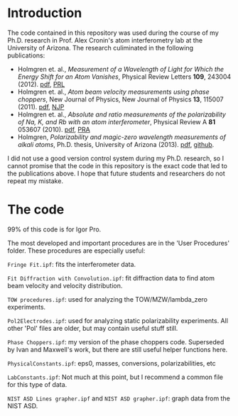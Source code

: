 Introduction
============
The code contained in this repository was used during the course of my Ph.D. research in Prof. Alex Cronin's atom interferometry lab at the University of Arizona. The research culiminated in the following publications:
* Holmgren et. al., *Measurement of a Wavelength of Light for Which the Energy Shift for an Atom Vanishes*, Physical Review Letters **109**, 243004 (2012). [pdf](http://www.atomwave.org/otherarticles/PhysRevLett.109.243004.pdf), [PRL](http://dx.doi.org/10.1103/PhysRevLett.109.243004)
* Holmgren et. al., *Atom beam velocity measurements using phase choppers*, New Journal of Physics, New Journal of Physics **13**, 115007 (2011). [pdf](http://www.atomwave.org/otherarticles/phase%20choppers%20NJP.pdf), [NJP](http://dx.doi.org/10.1088/1367-2630/13/11/115007)
* Holmgren et. al., *Absolute and ratio measurements of the polarizability of Na, K, and Rb with an atom interferometer*, Physical Review A **81** 053607 (2010). [pdf](http://www.atomwave.org/otherarticles/PRA%20pol_ratios.pdf), [PRA](http://dx.doi.org/10.1103/PhysRevA.81.053607)
* Holmgren, *Polarizability and magic-zero wavelength measurements of alkali atoms*, Ph.D. thesis, University of Arizona (2013). [pdf](http://www.atomwave.org/otherarticles/Holmgren%202013%20thesis.pdf), [github](https://github.com/wholmgren/phd-thesis).

I did not use a good version control system during my Ph.D. research, so I cannot promise that the code in this repository is the exact code that led to the publications above. I hope that future students and researchers do not repeat my mistake.


The code
========
99% of this code is for Igor Pro.

The most developed and important procedures are in the 'User Procedures' folder.
These procedures are especially useful:

``Fringe Fit.ipf``: fits the interferometer data.

``Fit Diffraction with Convolution.ipf``: fit diffraction data to find atom beam velocity and velocity distribution.

``TOW procedures.ipf``: used for analyzing the TOW/MZW/lambda_zero experiments.

``Pol2Electrodes.ipf``: used for analyzing static polarizability experiments. All other 'Pol' files are older, but may contain useful stuff still.
    
``Phase Choppers.ipf``: my version of the phase choppers code. Superseded by Ivan and Maxwell's work, but there are still useful helper functions here.

``PhysicalConstants.ipf``: eps0, masses, conversions, polarizabilities, etc

``LabConstants.ipf``: Not much at this point, but I recommend a common file for this type of data.

``NIST ASD Lines grapher.ipf`` and ``NIST ASD grapher.ipf``: graph data from the NIST ASD.

